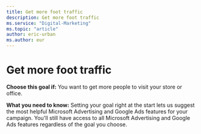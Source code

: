 ```yaml
---
title: Get more foot traffic
description: Get more foot traffic
ms.service: "Digital-Marketing"
ms.topic: "article"
author: eric-urban
ms.author: eur
---
```


# Get more foot traffic

**Choose this goal if:**  You want to get more people to visit your store or office.

**What you need to know:**  Setting your goal right at the start lets us suggest the most helpful Microsoft Advertising and Google Ads features for your campaign. You'll still have access to all Microsoft Advertising and Google Ads features regardless of the goal you choose.


